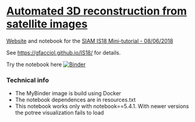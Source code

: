# [Automated 3D reconstruction from satellite images](https://gfacciol.github.io/IS18/)

[Website](https://gfacciol.github.io/IS18/) and notebook for the [SIAM IS18 Mini-tutorial - 08/06/2018](https://www.siam-is18.dm.unibo.it/minitutorials)

See https://gfacciol.github.io/IS18/ for details.

Try the notebook here [![Binder](https://mybinder.org/badge.svg)](https://mybinder.org/v2/gh/gfacciol/IS18notebook/master?filepath=IS18.ipynb)


### Technical info

* The MyBinder image is build using Docker
* The notebook dependences are in resources.txt 
* This notebook works only with notebook==5.4.1. With newer versions the potree visualization fails to load 
